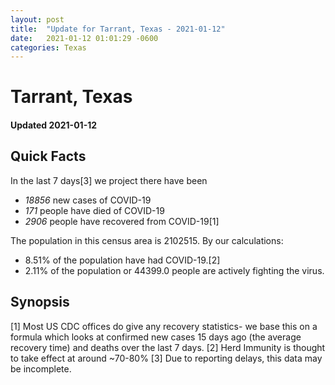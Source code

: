 ```yaml
---
layout: post
title:  "Update for Tarrant, Texas - 2021-01-12"
date:   2021-01-12 01:01:29 -0600
categories: Texas
---
```


# Tarrant, Texas
#### Updated 2021-01-12

## Quick Facts

In the last 7 days[3] we project there have been
- *18856* new cases of COVID-19
- *171* people have died of COVID-19
- *2906* people have recovered from COVID-19[1]

The population in this census area is 2102515. By our calculations:
- 8.51% of the population have had COVID-19.[2]
- 2.11% of the population or 44399.0 people are actively fighting the virus.

## Synopsis




[1] Most US CDC offices do give any recovery statistics- we base this on a formula which looks at confirmed new cases
15 days ago (the average recovery time) and deaths over the last 7 days.
[2] Herd Immunity is thought to take effect at around ~70-80%
[3] Due to reporting delays, this data may be incomplete. 
    